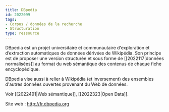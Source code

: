 ```yaml
---
title: DBpedia
id: 2022099
tags:
- Corpus / données de la recherche
- Structuration
type: ressource
---
```


DBpedia est un projet universitaire et communautaire d'exploration et d’extraction automatiques de données dérivées de Wikipédia. Son principe est de proposer une version structurée et sous forme de [[2022117|données normalisées]] au format du web sémantique des contenus de chaque fiche encyclopédique.

DBpedia vise aussi à relier à Wikipédia (et inversement) des ensembles d'autres données ouvertes provenant du Web de données.

Voir [[2022491|Web sémantique]], [[2022323|Open Data]].

Site web : <http://fr.dbpedia.org>

